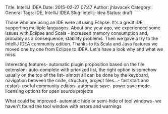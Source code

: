 Title: IntelliJ IDEA
Date: 2015-02-27 07:47
Author: jhlavacek
Category: General
Tags: IDE, IntelliJ IDEA
Slug: intellij-idea
Status: draft

Those who are using an IDE were all using Eclipse. It's a great IDE
supporting multiple languages. About one year ago, we experienced some
issues with Eclipse and Scala - increased memory consumption and,
probably as a consequence, stability problems. Then we gave a try to the
IntelliJ IDEA community edition. Thanks to its Scala and Java features
we moved one by one from Eclipse to IDEA. Let's have a look why and what
we miss.

Interesting features- automatic plugin proposition based on the file
extension- auto-complete with priorized list, the right option is
somehow usually on the top of the list- almost all can be done by the
keyboard, navigation between the code, structure, project files...- fast
start and restart- useful community edition- automatic save- power save
mode- licensing options for open source projects

What could be improved- automatic hide or semi-hide of tool windows- we
haven't found the tool window with errors and warnings

</p>

